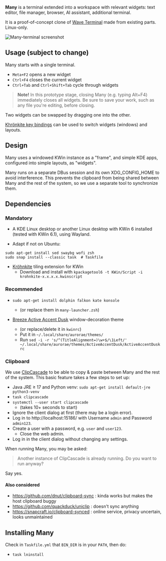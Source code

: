 **Many** is a terminal extended into a workspace with relevant widgets: text
editor, file manager, browser, AI assistant, additional terminal.

It is a proof-of-concept clone of [Wave Terminal](https://www.waveterm.dev/) made
from existing parts. Linux-only.

![Many-terminal screenshot](https://perso.crans.org/grande/pub/Many_Screenshot_20250508_113911.png)

## Usage (subject to change)

Many starts with a single terminal.

* `Meta+F2` opens a new widget
* `Ctrl+F4` closes the current widget
* `Ctrl+Tab` and `Ctrl+Shift+Tab` cycle through widgets

> **Note!** In this prototype stage, closing Many (e.g. typing Alt+F4) immediately closes all widgets. Be sure to save your work, such as any file you're editing, before closing.

Two widgets can be swapped by dragging one into the other.

[Khrönkite key bindings](https://github.com/anametologin/krohnkite?tab=readme-ov-file#default-key-bindings) can be used to switch widgets (windows) and layouts.

## Design

Many uses a windowed KWin instance as a "frame", and simple KDE apps, configured
into simple layouts, as "widgets".

Many runs on a separate DBus session and its own XDG_CONFIG_HOME to avoid
interference. This prevents the clipboard from being shared between Many and
the rest of the system, so we use a separate tool to synchronize them.

## Dependencies
### Mandatory

* A KDE Linux desktop or another Linux desktop with KWin 6 installed (tested with KWin 6.1), using Wayland.

* Adapt if not on Ubuntu:

```shell
sudo apt-get install sed swaybg wofi zsh
sudo snap install --classic task  # Taskfile
```

* [Kröhnkite](https://github.com/anametologin/krohnkite/releases) tiling extension for KWin
  * Download and install with `kpackagetool6 -t KWin/Script -i krohnkite-x.x.x.x.kwinscript`

### Recommended

* `sudo apt-get install dolphin falkon kate konsole`
  * (or replace them in `many-launcher.zsh`)

* [Breeze Active Accent Dusk](https://store.kde.org/p/1709569) window-decoration theme
  * (or replace/delete it in `kwinrc`)
  * Put it in `~/.local/share/aurorae/themes/`
  * Run `sed -i -r 's/^(TitleAlignment=)\w+$/\1Left/' ~/.local/share/aurorae/themes/ActiveAccentDusk/ActiveAccentDuskrc`

### Clipboard

We use [ClipCascade](https://github.com/Sathvik-Rao/ClipCascade) to be able to
copy & paste between Many and the rest of the system. This basic feature takes
a few steps to set up:

* Java JRE ≥ 17 and Python venv: `sudo apt-get install default-jre python3-venv`
* `task clipcascade`
* `systemctl --user start clipcascade`
  * (takes 10+ seconds to start)
* Ignore the client dialog at first (there may be a login error).
* Log in to http://localhost:15186/ with Username `admin` and Password `admin123`.
* Create a user with a password, e.g. `user` and `user123`.
  * Close the web admin.
* Log in in the client dialog without changing any settings.

When running Many, you may be asked:

> Another instance of ClipCascade is already running. Do you want to run anyway?

Say yes.

#### Also considered

* https://github.com/dnut/clipboard-sync : kinda works but makes the host clipboard buggy
* https://github.com/quackduck/uniclip : doesn't sync anything
* https://snapcraft.io/clipboard-synced : online service, privacy uncertain, looks unmaintained

## Installing Many

Check in `Taskfile.yml` that `BIN_DIR` is in your `PATH`, then do:

* `task lninstall`
